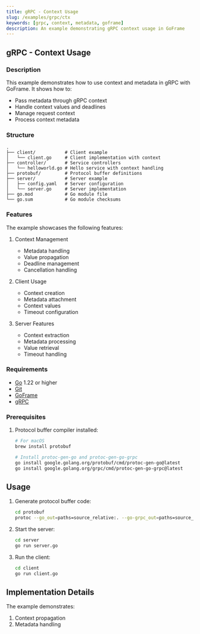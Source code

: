 ```yaml
---
title: gRPC - Context Usage
slug: /examples/grpc/ctx
keywords: [grpc, context, metadata, goframe]
description: An example demonstrating gRPC context usage in GoFrame
---
```


## gRPC - Context Usage

### Description

This example demonstrates how to use context and metadata in gRPC with GoFrame. It shows how to:
- Pass metadata through gRPC context
- Handle context values and deadlines
- Manage request context
- Process context metadata

### Structure

```
.
├── client/           # Client example
│   └── client.go     # Client implementation with context
├── controller/       # Service controllers
│   └── helloworld.go # Hello service with context handling
├── protobuf/         # Protocol buffer definitions
├── server/           # Server example
│   ├── config.yaml   # Server configuration
│   └── server.go     # Server implementation
├── go.mod            # Go module file
└── go.sum            # Go module checksums
```

### Features

The example showcases the following features:
1. Context Management
   - Metadata handling
   - Value propagation
   - Deadline management
   - Cancellation handling

2. Client Usage
   - Context creation
   - Metadata attachment
   - Context values
   - Timeout configuration

3. Server Features
   - Context extraction
   - Metadata processing
   - Value retrieval
   - Timeout handling

### Requirements

- [Go](https://golang.org/dl/) 1.22 or higher
- [Git](https://git-scm.com/downloads)
- [GoFrame](https://goframe.org)
- [gRPC](https://grpc.io/docs/languages/go/quickstart/)

### Prerequisites

1. Protocol buffer compiler installed:
   ```bash
   # For macOS
   brew install protobuf
   
   # Install protoc-gen-go and protoc-gen-go-grpc
   go install google.golang.org/protobuf/cmd/protoc-gen-go@latest
   go install google.golang.org/grpc/cmd/protoc-gen-go-grpc@latest
   ```

## Usage

1. Generate protocol buffer code:
   ```bash
   cd protobuf
   protoc --go_out=paths=source_relative:. --go-grpc_out=paths=source_relative:. *.proto
   ```

2. Start the server:
   ```bash
   cd server
   go run server.go
   ```

3. Run the client:
   ```bash
   cd client
   go run client.go
   ```

## Implementation Details

The example demonstrates:
1. Context propagation
2. Metadata handling
